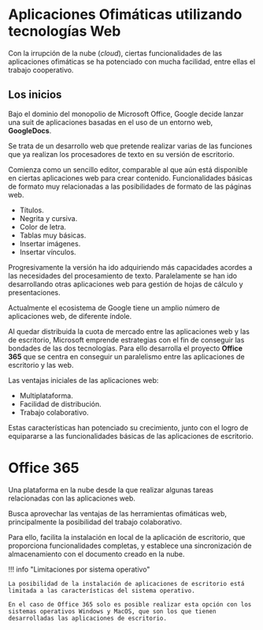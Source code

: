 # Aplicaciones Ofimáticas utilizando tecnologías Web

Con la irrupción de la nube (*cloud*), ciertas funcionalidades de las aplicaciones ofimáticas se ha potenciado con mucha facilidad, entre ellas el trabajo cooperativo.

## Los inicios

Bajo el dominio del monopolio de Microsoft Office, Google decide lanzar una suit de aplicaciones basadas en el uso de un entorno web, **GoogleDocs**.

Se trata de un desarrollo web que pretende realizar varias de las funciones que ya realizan los procesadores de texto en su versión de escritorio.

Comienza como un sencillo editor, comparable al que aún está disponible en ciertas aplicaciones web para crear contenido. Funcionalidades básicas de formato muy relacionadas a las posibilidades de formato de las páginas web.
- Títulos.
- Negrita y cursiva.
- Color de letra.
- Tablas muy básicas.
- Insertar imágenes.
- Insertar vínculos.

Progresivamente la versión ha ido adquiriendo más capacidades acordes a las necesidades del procesamiento de texto. Paralelamente se han ido desarrollando otras aplicaciones web para gestión de hojas de cálculo y presentaciones.

Actualmente el ecosistema de Google tiene un amplio número de aplicaciones web, de diferente índole.

Al quedar distribuida la cuota de mercado entre las aplicaciones web y las de escritorio, Microsoft emprende estrategias con el fin de conseguir las bondades de las dos tecnologías. Para ello desarrolla el proyecto **Office 365** que se centra en conseguir un paralelismo entre las aplicaciones de escritorio y las web.

Las ventajas iniciales de las aplicaciones web:
- Multiplataforma.
- Facilidad de distribución.
- Trabajo colaborativo.

Estas características han potenciado su crecimiento, junto con el logro de equipararse a las funcionalidades básicas de las aplicaciones de escritorio.

# Office 365

Una plataforma en la nube desde la que realizar algunas tareas relacionadas con las aplicaciones web.

Busca aprovechar las ventajas de las herramientas ofimáticas web, principalmente la posibilidad del trabajo colaborativo.

Para ello, facilita la instalación en local de la aplicación de escritorio, que proporciona funcionalidades completas, y establece una sincronización de almacenamiento con el documento creado en la nube.

!!! info "Limitaciones por sistema operativo"

    La posibilidad de la instalación de aplicaciones de escritorio está limitada a las características del sistema operativo.

    En el caso de Office 365 solo es posible realizar esta opción con los sistemas operativos Windows y MacOS, que son los que tienen desarrolladas las aplicaciones de escritorio.

